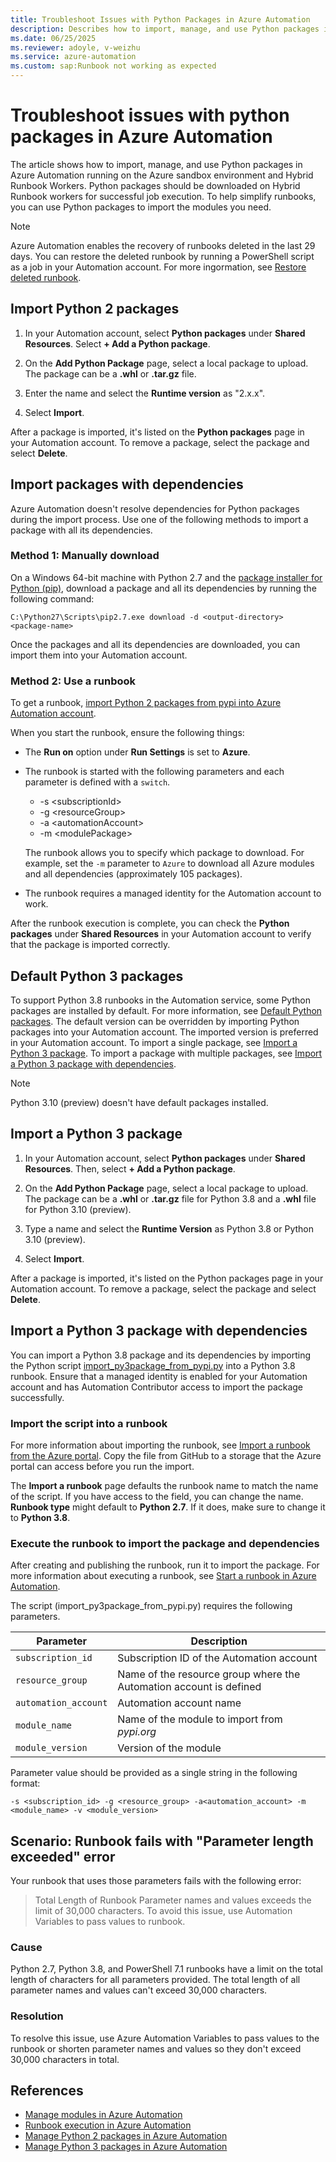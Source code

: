 ```yaml
---
title: Troubleshoot Issues with Python Packages in Azure Automation
description: Describes how to import, manage, and use Python packages in Azure Automation and provides a solution to an issue with python packages.
ms.date: 06/25/2025
ms.reviewer: adoyle, v-weizhu
ms.service: azure-automation
ms.custom: sap:Runbook not working as expected
---
```

# Troubleshoot issues with python packages in Azure Automation

The article shows how to import, manage, and use Python packages in Azure Automation running on the Azure sandbox environment and Hybrid Runbook Workers. Python packages should be downloaded on Hybrid Runbook workers for successful job execution. To help simplify runbooks, you can use Python packages to import the modules you need.

> [!NOTE]
> Azure Automation enables the recovery of runbooks deleted in the last 29 days. You can restore the deleted runbook by running a PowerShell script as a job in your Automation account. For more ingormation, see [Restore deleted runbook](/azure/automation/manage-runbooks#restore-deleted-runbook).

## Import Python 2 packages

1. In your Automation account, select **Python packages** under **Shared Resources**. Select **+ Add a Python package**.

2. On the **Add Python Package** page, select a local package to upload. The package can be a **.whl** or **.tar.gz** file.

3. Enter the name and select the **Runtime version** as "2.x.x".

4. Select **Import**.

After a package is imported, it's listed on the **Python packages** page in your Automation account. To remove a package, select the package and select **Delete**.

## Import packages with dependencies

Azure Automation doesn't resolve dependencies for Python packages during the import process. Use one of the following methods to import a package with all its dependencies.

### Method 1: Manually download

On a Windows 64-bit machine with Python 2.7 and the [package installer for Python (pip)](https://pip.pypa.io/en/stable/), download a package and all its dependencies by running the following command:

```console
C:\Python27\Scripts\pip2.7.exe download -d <output-directory> <package-name>
```

Once the packages and all its dependencies are downloaded, you can import them into your Automation account.

### Method 2: Use a runbook

To get a runbook, [import Python 2 packages from pypi into Azure Automation account](https://github.com/azureautomation/import-python-2-packages-from-pypi-into-azure-automation-account).

When you start the runbook, ensure the following things:

- The **Run on** option under **Run Settings** is set to **Azure**.
- The runbook is started with the following parameters and each parameter is defined with a `switch`.

    - -s \<subscriptionId\>
    - -g \<resourceGroup\>
    - -a \<automationAccount\>
    - -m \<modulePackage\>

    The runbook allows you to specify which package to download. For example, set the `-m` parameter to `Azure` to download all Azure modules and all dependencies (approximately 105 packages).
- The runbook requires a managed identity for the Automation account to work.

After the runbook execution is complete, you can check the **Python packages** under **Shared Resources** in your Automation account to verify that the package is imported correctly.

## Default Python 3 packages

To support Python 3.8 runbooks in the Automation service, some Python packages are installed by default. For more information, see [Default Python packages](/azure/automation/default-python-packages). The default version can be overridden by importing Python packages into your Automation account. The imported version is preferred in your Automation account. To import a single package, see [Import a Python 3 package](#import-a-python-3-package). To import a package with multiple packages, see [Import a Python 3 package with dependencies](#import-a-python-3-package-with-dependencies).

> [!NOTE]
> Python 3.10 (preview) doesn't have default packages installed.

## Import a Python 3 package

1. In your Automation account, select **Python packages** under **Shared Resources**. Then, select **+ Add a Python package**.

2. On the **Add Python Package** page, select a local package to upload. The package can be a **.whl** or **.tar.gz** file for Python 3.8 and a **.whl** file for Python 3.10 (preview).

3. Type a name and select the **Runtime Version** as Python 3.8 or Python 3.10 (preview).

4. Select **Import**.

After a package is imported, it's listed on the Python packages page in your Automation account. To remove a package, select the package and select **Delete**.

## Import a Python 3 package with dependencies

You can import a Python 3.8 package and its dependencies by importing the Python script [import_py3package_from_pypi.py](https://github.com/azureautomation/runbooks/blob/master/Utility/Python/import_py3package_from_pypi.py) into a Python 3.8 runbook. Ensure that a managed identity is enabled for your Automation account and has Automation Contributor access to import the package successfully.

### Import the script into a runbook

For more information about importing the runbook, see [Import a runbook from the Azure portal](/azure/automation/manage-runbooks#import-a-runbook-from-the-azure-portal). Copy the file from GitHub to a storage that the Azure portal can access before you run the import.

The **Import a runbook** page defaults the runbook name to match the name of the script. If you have access to the field, you can change the name. **Runbook type** might default to **Python 2.7**. If it does, make sure to change it to **Python 3.8**.

### Execute the runbook to import the package and dependencies

After creating and publishing the runbook, run it to import the package. For more information about executing a runbook, see [Start a runbook in Azure Automation](/azure/automation/start-runbooks).

The script (import_py3package_from_pypi.py) requires the following parameters.

|Parameter|Description|
|----|----|
|`subscription_id`|Subscription ID of the Automation account|
|`resource_group`|Name of the resource group where the Automation account is defined|
|`automation_account`|Automation account name|
|`module_name`|Name of the module to import from *pypi.org*|
|`module_version`|Version of the module|

Parameter value should be provided as a single string in the following format:

`-s <subscription_id> -g <resource_group> -a<automation_account> -m <module_name> -v <module_version>`

## Scenario: Runbook fails with "Parameter length exceeded" error

Your runbook that uses those parameters fails with the following error:

> Total Length of Runbook Parameter names and values exceeds the limit of 30,000 characters. To avoid this issue, use Automation Variables to pass values to runbook.

### Cause

Python 2.7, Python 3.8, and PowerShell 7.1 runbooks have a limit on the total length of characters for all parameters provided. The total length of all parameter names and values can't exceed 30,000 characters.

### Resolution

To resolve this issue, use Azure Automation Variables to pass values to the runbook or shorten parameter names and values so they don't exceed 30,000 characters in total.

## References

- [Manage modules in Azure Automation](/azure/automation/shared-resources/modules)
- [Runbook execution in Azure Automation](/azure/automation/automation-runbook-execution)
- [Manage Python 2 packages in Azure Automation](/azure/automation/python-packages)
- [Manage Python 3 packages in Azure Automation](/azure/automation/python-3-packages)
